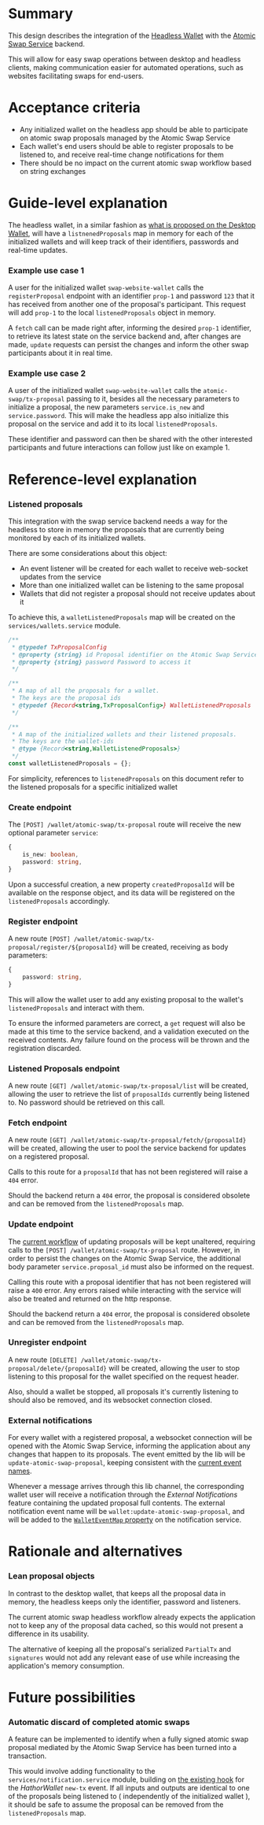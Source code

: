 # Summary
[summary]: #summary

This design describes the integration of the [Headless Wallet](https://github.com/HathorNetwork/hathor-wallet-headless) with the [Atomic Swap Service](https://github.com/HathorNetwork/hathor-atomic-swap-service) backend.

This will allow for easy swap operations between desktop and headless clients, making communication easier for automated operations, such as websites facilitating swaps for end-users.

# Acceptance criteria
[acceptance-criteria]: #acceptance-criteria

- Any initialized wallet on the headless app should be able to participate on atomic swap proposals managed by the Atomic Swap Service
- Each wallet's end users should be able to register proposals to be listened to, and receive real-time change notifications for them
- There should be no impact on the current atomic swap workflow based on string exchanges

# Guide-level explanation
[guide-level-explanation]: #guide-level-explanation

The headless wallet, in a similar fashion as [what is proposed on the Desktop Wallet](https://github.com/HathorNetwork/hathor-wallet/pull/361/files#diff-81b333677b8eb7fcc977d225072c1c10453c0aee095f9458885d7a553ef3579d), will have a `listnenedProposals` map in memory for each of the initialized wallets and will keep track of their identifiers, passwords and real-time updates.

### Example use case 1
A user for the initialized wallet `swap-website-wallet` calls the `registerProposal` endpoint with an identifier `prop-1` and password `123` that it has received from another one of the proposal's participant. This request will add `prop-1` to the local `listenedProposals` object in memory.

A `fetch` call can be made right after, informing the desired `prop-1` identifier, to retrieve its latest state on the service backend and, after changes are made,  `update` requests can persist the changes and inform the other swap participants about it in real time.

### Example use case 2
A user of the initialized wallet `swap-website-wallet` calls the `atomic-swap/tx-proposal` passing to it, besides all the necessary parameters to initialize a proposal, the new parameters `service.is_new` and `service.password`. This will make the headless app also initialize this proposal on the service and add it to its local `listenedProposals`.

These identifier and password can then be shared with the other interested participants and future interactions can follow just like on example 1.

# Reference-level explanation
[reference-level-explanation]: #reference-level-explanation

### Listened proposals
This integration with the swap service backend needs a way for the headless to store in memory the proposals that are currently being monitored by each of its initialized wallets.

There are some considerations about this object:
- An event listener will be created for each wallet to receive web-socket updates from the service
- More than one initialized wallet can be listening to the same proposal
- Wallets that did not register a proposal should not receive updates about it

To achieve this, a `walletListenedProposals` map will be created on the `services/wallets.service` module.
```js
/**
 * @typedef TxProposalConfig
 * @property {string} id Proposal identifier on the Atomic Swap Service
 * @property {string} password Password to access it
 */

/**
 * A map of all the proposals for a wallet.
 * The keys are the proposal ids
 * @typedef {Record<string,TxProposalConfig>} WalletListenedProposals
 */

/**
 * A map of the initialized wallets and their listened proposals.
 * The keys are the wallet-ids
 * @type {Record<string,WalletListenedProposals>}
 */
const walletListenedProposals = {};
```

For simplicity, references to `listenedProposals` on this document refer to the listened proposals for a specific initialized wallet

### Create endpoint
The `[POST] /wallet/atomic-swap/tx-proposal` route will receive the new optional parameter `service`:
```ts
{
	is_new: boolean,
	password: string,
}
```
Upon a successful creation, a new property `createdProposalId` will be available on the response object, and its data will be registered on the `listenedProposals` accordingly.

### Register endpoint
A new route `[POST] /wallet/atomic-swap/tx-proposal/register/${proposalId}` will be created, receiving as body parameters:
```ts
{
	password: string,
}
```
This will allow the wallet user to add any existing proposal to the wallet's `listenedProposals` and interact with them.

To ensure the informed parameters are correct, a `get` request will also be made at this time to the service backend, and a validation executed on the received contents. Any failure found on the process will be thrown and the registration discarded.

### Listened Proposals endpoint
A new route `[GET] /wallet/atomic-swap/tx-proposal/list` will be created, allowing the user to retrieve the list of `proposalIds` currently being listened to. No password should be retrieved on this call.

### Fetch endpoint
A new route `[GET] /wallet/atomic-swap/tx-proposal/fetch/{proposalId}` will be created, allowing the user to pool the service backend for updates on a registered proposal.

Calls to this route for a `proposalId` that has not been registered will raise a `404` error.

Should the backend return a `404` error, the proposal is considered obsolete and can be removed from the `listenedProposals` map.

### Update endpoint
The [current workflow](https://docs.hathor.network/tutorials/headless-wallet/atomic-swaps#step-3-bob-updates-alices-partial-transaction-proposal) of updating proposals will be kept unaltered, requiring calls to the `[POST] /wallet/atomic-swap/tx-proposal` route. However, in order to persist the changes on the Atomic Swap Service, the additional body parameter `service.proposal_id` must also be informed on the request.

Calling this route with a proposal identifier that has not been registered will raise a `400` error. Any errors raised while interacting with the service will also be treated and returned on the http response.

Should the backend return a `404` error, the proposal is considered obsolete and can be removed from the `listenedProposals` map.

### Unregister endpoint
A new route `[DELETE] /wallet/atomic-swap/tx-proposal/delete/{proposalId}` will be created, allowing the user to stop listening to this proposal for the wallet specified on the request header.

Also, should a wallet be stopped, all proposals it's currently listening to should also be removed, and its websocket connection closed.

### External notifications
For every wallet with a registered proposal, a websocket connection will be opened with the Atomic Swap Service, informing the application about any changes that happen to its proposals.
The event emitted by the lib will be `update-atomic-swap-proposal`, keeping consistent with the [current event names](https://github.com/HathorNetwork/hathor-wallet-headless/blob/4fb465eb8420ea93dbcd43a6c091453b74dbfded/src/services/notification.service.js#L30).

Whenever a message arrives through this lib channel, the corresponding wallet user will receive a notification through the _External Notifications_ feature containing the updated proposal full contents. The external notification event name will be `wallet:update-atomic-swap-proposal`, and will be added to the [`WalletEventMap` property](https://github.com/HathorNetwork/hathor-wallet-headless/blob/4fb465eb8420ea93dbcd43a6c091453b74dbfded/src/services/notification.service.js#L14) on the notification service.

# Rationale and alternatives
[rationale-and-alternatives]: #rationale-and-alternatives

### Lean proposal objects
In contrast to the desktop wallet, that keeps all the proposal data in memory, the headless keeps only the identifier, password and listeners.

The current atomic swap headless workflow already expects the application not to keep any of the proposal data cached, so this would not present a difference in its usability.

The alternative of keeping all the proposal's serialized `PartialTx` and `signatures` would not add any relevant ease of use while increasing the application's memory consumption.

# Future possibilities
[future-possibilities]: #future-possibilities

### Automatic discard of completed atomic swaps
A feature can be implemented to identify when a fully signed atomic swap proposal mediated by the Atomic Swap Service has been turned into a transaction.

This would involve adding functionality to the `services/notification.service` module, building on [the existing hook](https://github.com/HathorNetwork/hathor-wallet-headless/blob/4fb465eb8420ea93dbcd43a6c091453b74dbfded/src/services/notification.service.js#L63-L69) for the *HathorWallet* `new-tx` event. If all inputs and outputs are identical to one of the proposals being listened to ( independently of the initialized wallet ), it should be safe to assume the proposal can be removed from the `listenedProposals` map.
